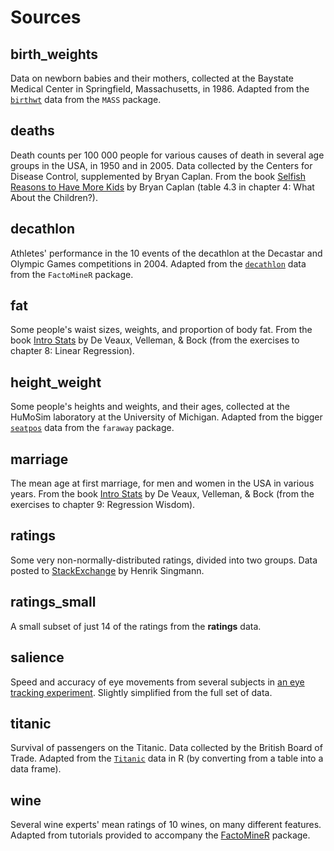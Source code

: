 # Sources

## birth_weights

Data on newborn babies and their mothers, collected at the Baystate Medical Center in Springfield, Massachusetts, in 1986. Adapted from the [`birthwt`](https://www.rdocumentation.org/packages/MASS/topics/birthwt) data from the `MASS` package.

## deaths

Death counts per 100 000 people for various causes of death in several age groups in the USA, in 1950 and in 2005. Data collected by the Centers for Disease Control, supplemented by Bryan Caplan. From the book [Selfish Reasons to Have More Kids](https://www.basicbooks.com/titles/bryan-caplan/selfish-reasons-to-have-more-kids/9780465028610/) by Bryan Caplan (table 4.3 in chapter 4: What About the Children?).

## decathlon

Athletes' performance in the 10 events of the decathlon at the Decastar and Olympic Games competitions in 2004. Adapted from the [`decathlon`](https://www.rdocumentation.org/packages/FactoMineR/topics/decathlon) data from the `FactoMineR` package.

## fat

Some people's waist sizes, weights, and proportion of body fat. From the book [Intro Stats](http://catalogue.pearsoned.co.uk/educator/product/Intro-Stats-Pearson-New-International-Edition/9781292022505.page) by De Veaux, Velleman, & Bock (from the exercises to chapter 8: Linear Regression).

## height_weight

Some people's heights and weights, and their ages, collected at the HuMoSim laboratory at the University of Michigan. Adapted from the bigger [`seatpos`](https://www.rdocumentation.org/packages/faraway/topics/seatpos) data from the `faraway` package.

## marriage

The mean age at first marriage, for men and women in the USA in various years. From the book [Intro Stats](http://catalogue.pearsoned.co.uk/educator/product/Intro-Stats-Pearson-New-International-Edition/9781292022505.page) by De Veaux, Velleman, & Bock (from the exercises to chapter 9: Regression Wisdom).

## ratings

Some very non-normally-distributed ratings, divided into two groups. Data posted to [StackExchange](https://stats.stackexchange.com/questions/6127/which-permutation-test-implementation-in-r-to-use-instead-of-t-tests-paired-and) by Henrik Singmann.

## ratings_small

A small subset of just 14 of the ratings from the **ratings** data.

## salience

Speed and accuracy of eye movements from several subjects in [an eye tracking experiment](https://doi.org/10.3758/s13414-017-1480-9). Slightly simplified from the full set of data.

## titanic

Survival of passengers on the Titanic. Data collected by the British Board of Trade. Adapted from the [`Titanic`](https://www.rdocumentation.org/packages/datasets/topics/Titanic) data in R (by converting from a table into a data frame).

## wine

Several wine experts' mean ratings of 10 wines, on many different features. Adapted from tutorials provided to accompany the [FactoMineR](http://factominer.free.fr/course/index.html) package.
